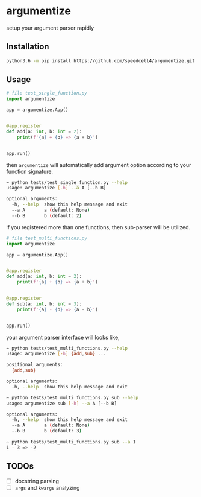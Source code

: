 # argumentize

setup your argument parser rapidly

## Installation

```bash
python3.6 -m pip install https://github.com/speedcell4/argumentize.git --upgrade
```

## Usage

```python
# file test_single_function.py
import argumentize

app = argumentize.App()


@app.register
def add(a: int, b: int = 2):
    print(f'{a} + {b} => {a + b}')


app.run()
```

then `argumentize` will automatically add argument option according to your function signature.

```bash
~ python tests/test_single_function.py --help    
usage: argumentize [-h] --a A [--b B]

optional arguments:
  -h, --help  show this help message and exit
  --a A       a (default: None)
  --b B       b (default: 2)

```

if you registered more than one functions, then sub-parser will be utilized.

```python
# file test_multi_functions.py
import argumentize

app = argumentize.App()


@app.register
def add(a: int, b: int = 2):
    print(f'{a} + {b} => {a + b}')


@app.register
def sub(a: int, b: int = 3):
    print(f'{a} - {b} => {a - b}')


app.run()
```

your argument parser interface will looks like,

```bash
~ python tests/test_multi_functions.py --help    
usage: argumentize [-h] {add,sub} ...

positional arguments:
  {add,sub}

optional arguments:
  -h, --help  show this help message and exit

~ python tests/test_multi_functions.py sub --help
usage: argumentize sub [-h] --a A [--b B]

optional arguments:
  -h, --help  show this help message and exit
  --a A       a (default: None)
  --b B       b (default: 3)

~ python tests/test_multi_functions.py sub --a 1 
1 - 3 => -2
```

## TODOs

- [ ] docstring parsing
- [ ] `args` and `kwargs` analyzing